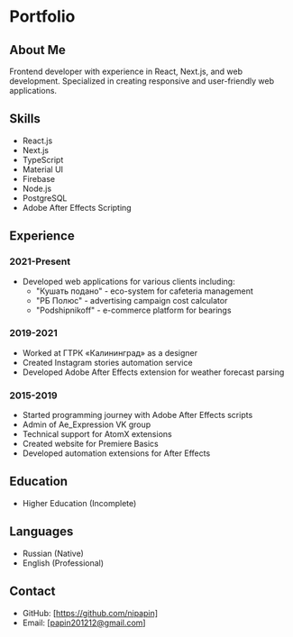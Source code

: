 # Portfolio

## About Me
Frontend developer with experience in React, Next.js, and web development. Specialized in creating responsive and user-friendly web applications.

## Skills
- React.js
- Next.js
- TypeScript
- Material UI
- Firebase
- Node.js
- PostgreSQL
- Adobe After Effects Scripting

## Experience
### 2021-Present
- Developed web applications for various clients including:
  - "Кушать подано" - eco-system for cafeteria management
  - "РБ Полюс" - advertising campaign cost calculator
  - "Podshipnikoff" - e-commerce platform for bearings

### 2019-2021
- Worked at ГТРК «Калининград» as a designer
- Created Instagram stories automation service
- Developed Adobe After Effects extension for weather forecast parsing

### 2015-2019
- Started programming journey with Adobe After Effects scripts
- Admin of Ae_Expression VK group
- Technical support for AtomX extensions
- Created website for Premiere Basics
- Developed automation extensions for After Effects

## Education
- Higher Education (Incomplete)

## Languages
- Russian (Native)
- English (Professional)

## Contact
- GitHub: [https://github.com/nipapin]
- Email: [papin201212@gmail.com]
